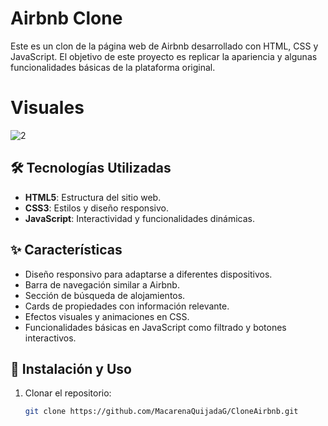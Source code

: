 # Airbnb Clone

Este es un clon de la página web de Airbnb desarrollado con HTML, CSS y JavaScript. El objetivo de este proyecto es replicar la apariencia y algunas funcionalidades básicas de la plataforma original.
# Visuales

![2](https://github.com/user-attachments/assets/62f7c33c-191b-4a3b-b555-a814999f3636)

## 🛠️ Tecnologías Utilizadas

- **HTML5**: Estructura del sitio web.
- **CSS3**: Estilos y diseño responsivo.
- **JavaScript**: Interactividad y funcionalidades dinámicas.

## ✨ Características

- Diseño responsivo para adaptarse a diferentes dispositivos.
- Barra de navegación similar a Airbnb.
- Sección de búsqueda de alojamientos.
- Cards de propiedades con información relevante.
- Efectos visuales y animaciones en CSS.
- Funcionalidades básicas en JavaScript como filtrado y botones interactivos.

## 🚀 Instalación y Uso

1. Clonar el repositorio:
   ```sh
   git clone https://github.com/MacarenaQuijadaG/CloneAirbnb.git
